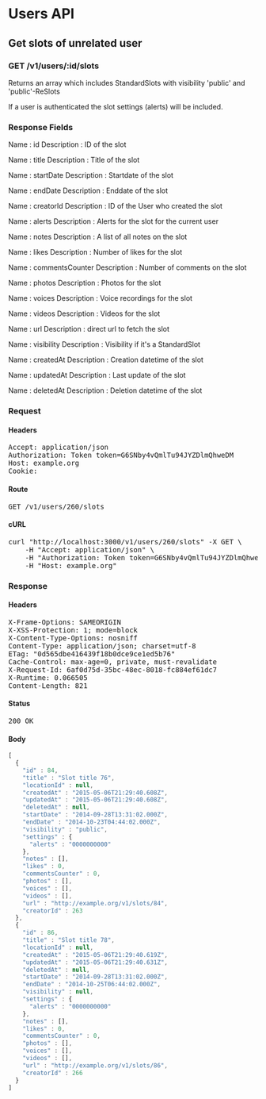 # Users API

## Get slots of unrelated user

### GET /v1/users/:id/slots

Returns an array which includes StandardSlots with visibility &#39;public&#39; and &#39;public&#39;-ReSlots

If a user is authenticated the slot settings (alerts) will be included.

### Response Fields

Name : id
Description : ID of the slot

Name : title
Description : Title of the slot

Name : startDate
Description : Startdate of the slot

Name : endDate
Description : Enddate of the slot

Name : creatorId
Description : ID of the User who created the slot

Name : alerts
Description : Alerts for the slot for the current user

Name : notes
Description : A list of all notes on the slot

Name : likes
Description : Number of likes for the slot

Name : commentsCounter
Description : Number of comments on the slot

Name : photos
Description : Photos for the slot

Name : voices
Description : Voice recordings for the slot

Name : videos
Description : Videos for the slot

Name : url
Description : direct url to fetch the slot

Name : visibility
Description : Visibility if it&#39;s a StandardSlot

Name : createdAt
Description : Creation datetime of the slot

Name : updatedAt
Description : Last update of the slot

Name : deletedAt
Description : Deletion datetime of the slot

### Request

#### Headers

<pre>Accept: application/json
Authorization: Token token=G6SNby4vQmlTu94JYZDlmQhweDM
Host: example.org
Cookie: </pre>

#### Route

<pre>GET /v1/users/260/slots</pre>

#### cURL

<pre class="request">curl &quot;http://localhost:3000/v1/users/260/slots&quot; -X GET \
	-H &quot;Accept: application/json&quot; \
	-H &quot;Authorization: Token token=G6SNby4vQmlTu94JYZDlmQhweDM&quot; \
	-H &quot;Host: example.org&quot;</pre>

### Response

#### Headers

<pre>X-Frame-Options: SAMEORIGIN
X-XSS-Protection: 1; mode=block
X-Content-Type-Options: nosniff
Content-Type: application/json; charset=utf-8
ETag: &quot;0d565dbe416439f18b0dce9ce1ed5b76&quot;
Cache-Control: max-age=0, private, must-revalidate
X-Request-Id: 6af0d75d-35bc-48ec-8018-fc884ef61dc7
X-Runtime: 0.066505
Content-Length: 821</pre>

#### Status

<pre>200 OK</pre>

#### Body

```javascript
[
  {
    "id" : 84,
    "title" : "Slot title 76",
    "locationId" : null,
    "createdAt" : "2015-05-06T21:29:40.608Z",
    "updatedAt" : "2015-05-06T21:29:40.608Z",
    "deletedAt" : null,
    "startDate" : "2014-09-28T13:31:02.000Z",
    "endDate" : "2014-10-23T04:44:02.000Z",
    "visibility" : "public",
    "settings" : {
      "alerts" : "0000000000"
    },
    "notes" : [],
    "likes" : 0,
    "commentsCounter" : 0,
    "photos" : [],
    "voices" : [],
    "videos" : [],
    "url" : "http://example.org/v1/slots/84",
    "creatorId" : 263
  },
  {
    "id" : 86,
    "title" : "Slot title 78",
    "locationId" : null,
    "createdAt" : "2015-05-06T21:29:40.619Z",
    "updatedAt" : "2015-05-06T21:29:40.631Z",
    "deletedAt" : null,
    "startDate" : "2014-09-28T13:31:02.000Z",
    "endDate" : "2014-10-25T06:44:02.000Z",
    "visibility" : null,
    "settings" : {
      "alerts" : "0000000000"
    },
    "notes" : [],
    "likes" : 0,
    "commentsCounter" : 0,
    "photos" : [],
    "voices" : [],
    "videos" : [],
    "url" : "http://example.org/v1/slots/86",
    "creatorId" : 266
  }
]
```
